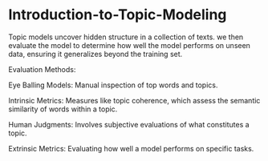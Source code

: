 # Introduction-to-Topic-Modeling

Topic models uncover hidden structure in a collection of texts. 
we then evaluate the model to determine how well the model performs on unseen data, ensuring it generalizes beyond the training set.

Evaluation Methods:

Eye Balling Models: Manual inspection of top words and topics.

Intrinsic Metrics: Measures like topic coherence, which assess the semantic similarity of words within a topic.

Human Judgments: Involves subjective evaluations of what constitutes a topic.

Extrinsic Metrics: Evaluating how well a model performs on specific tasks.
